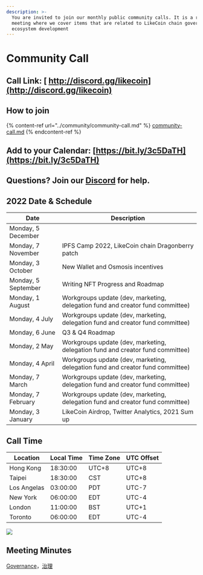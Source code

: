 ```yaml
---
description: >-
  You are invited to join our monthly public community calls. It is a recurrent
  meeting where we cover items that are related to LikeCoin chain governance and
  ecosystem development
---
```


# Community Call

## Call Link: [ http://discord.gg/likecoin](http://discord.gg/likecoin)

## How to join

{% content-ref url="../community/community-call.md" %}
[community-call.md](../community/community-call.md)
{% endcontent-ref %}

## Add to your Calendar: [https://bit.ly/3c5DaTH](https://bit.ly/3c5DaTH)

## Questions? Join our [Discord](http://discord.gg/likecoin) for help.

## **2022 Date & Schedule**

| **Date**            | **Description**                                                                |
| ------------------- | ------------------------------------------------------------------------------ |
| Monday, 5 December  |                                                                                |
| Monday, 7 November  | IPFS Camp 2022, LikeCoin chain Dragonberry patch                               |
| Monday, 3 October   | New Wallet and Osmosis incentives                                              |
| Monday, 5 September | Writing NFT Progress and Roadmap                                               |
| Monday, 1 August    | Workgroups update (dev, marketing, delegation fund and creator fund committee) |
| Monday, 4 July      | Workgroups update (dev, marketing, delegation fund and creator fund committee) |
| Monday, 6 June      | Q3 & Q4 Roadmap                                                                |
| Monday, 2 May       | Workgroups update (dev, marketing, delegation fund and creator fund committee) |
| Monday, 4 April     | Workgroups update (dev, marketing, delegation fund and creator fund committee) |
| Monday, 7 March     | Workgroups update (dev, marketing, delegation fund and creator fund committee) |
| Monday, 7 February  | Workgroups update (dev, marketing, delegation fund and creator fund committee) |
| Monday, 3 January   | LikeCoin Airdrop, Twitter Analytics, 2021 Sum up                               |

## **Call Time**

| **Location** | **Local Time** | **Time Zone** | **UTC Offset** |
| ------------ | -------------- | ------------- | -------------- |
| Hong Kong    | 18:30:00       | UTC+8         | UTC+8          |
| Taipei       | 18:30:00       | CST           | UTC+8          |
| Los Angelas  | 03:00:00       | PDT           | UTC-7          |
| New York     | 06:00:00       | EDT           | UTC-4          |
| London       | 11:00:00       | BST           | UTC+1          |
| Toronto      | 06:00:00       | EDT           | UTC-4          |

![](../../.gitbook/assets/LikeCoin\_AD70\_Validators-01.png)

## Meeting Minutes

[Governance](https://blog.like.co/category/governance/)，[治理](https://blog.like.co/zh/category/%E6%B2%BB%E7%90%86/)
